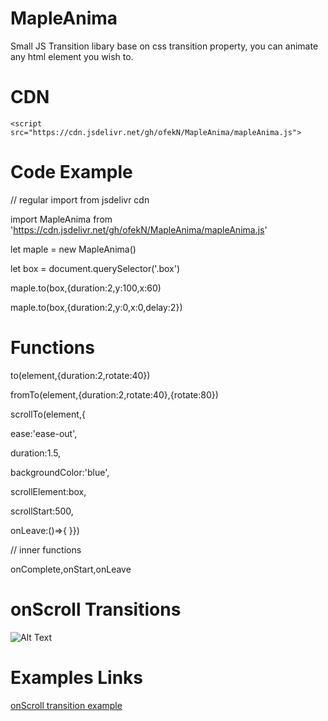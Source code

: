# MapleAnima
Small JS Transition libary base on css transition property, you can animate any html element you wish to.






# CDN

    <script src="https://cdn.jsdelivr.net/gh/ofekN/MapleAnima/mapleAnima.js"> 




# Code Example

// regular import from jsdelivr cdn 


import MapleAnima from 'https://cdn.jsdelivr.net/gh/ofekN/MapleAnima/mapleAnima.js'

let maple = new MapleAnima()

let box = document.querySelector('.box')

maple.to(box,{duration:2,y:100,x:60)

maple.to(box,{duration:2,y:0,x:0,delay:2})


# Functions

to(element,{duration:2,rotate:40})<br>


fromTo(element,{duration:2,rotate:40},{rotate:80})<br>

scrollTo(element,{

ease:'ease-out',

duration:1.5,

backgroundColor:'blue',

scrollElement:box,

scrollStart:500,

onLeave:()=>{
    }})
    


// inner functions

onComplete,onStart,onLeave


<h1>onScroll Transitions</h1>


![Alt Text](https://media.giphy.com/media/iYjeH7Z3OyY5EKBqBV/giphy.gif)


# Examples Links

<a href="https://codepen.io/OfekNakar/pen/Vwrorxy?editors=1011" target="_blank" >onScroll transition example</a>




